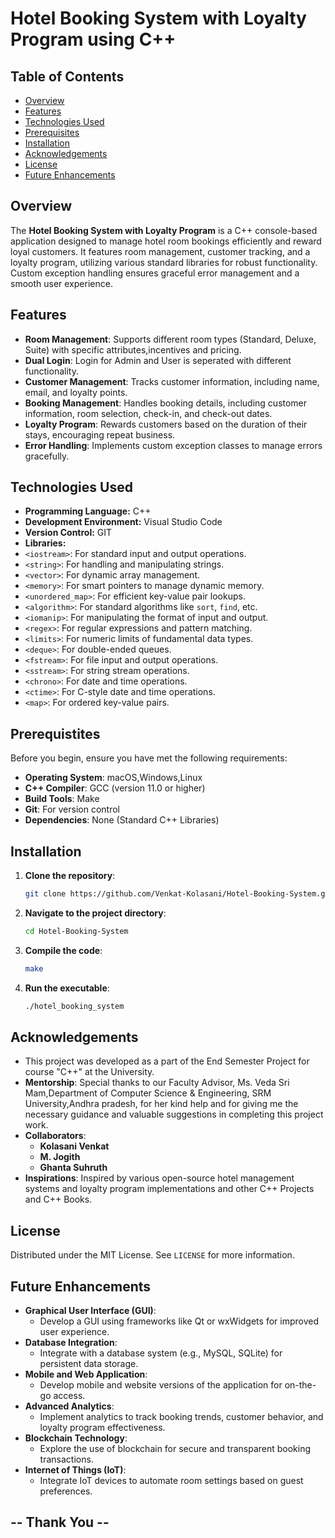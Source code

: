 # Hotel Booking System with Loyalty Program using C++

## Table of Contents

- [Overview](#overview)
- [Features](#features)
- [Technologies Used](#technologies-used)
- [Prerequisites](#prerequisites)
- [Installation](#installation)
- [Acknowledgements](#acknowledgements)
- [License](#license)
- [Future Enhancements](#future-enhancements)

## Overview

The **Hotel Booking System with Loyalty Program** is a C++ console-based application designed to manage hotel room bookings efficiently and reward loyal customers. It features room management, customer tracking, and a loyalty program, utilizing various standard libraries for robust functionality. Custom exception handling ensures graceful error management and a smooth user experience.

## Features

- **Room Management**: Supports different room types (Standard, Deluxe, Suite) with specific attributes,incentives and  pricing.
- **Dual Login**: Login for Admin and User is seperated with different functionality.
- **Customer Management**: Tracks customer information, including name, email, and loyalty points.
- **Booking Management**: Handles booking details, including customer information, room selection, check-in, and check-out dates.
- **Loyalty Program**: Rewards customers based on the duration of their stays, encouraging repeat business.
- **Error Handling**: Implements custom exception classes to manage errors gracefully.

## Technologies Used

- **Programming Language:** C++
- **Development Environment:** Visual Studio Code
- **Version Control:** GIT
- **Libraries:**
- `<iostream>`: For standard input and output operations.
- `<string>`: For handling and manipulating strings.
- `<vector>`: For dynamic array management.
- `<memory>`: For smart pointers to manage dynamic memory.
- `<unordered_map>`: For efficient key-value pair lookups.
- `<algorithm>`: For standard algorithms like `sort`, `find`, etc.
- `<iomanip>`: For manipulating the format of input and output.
- `<regex>`: For regular expressions and pattern matching.
- `<limits>`: For numeric limits of fundamental data types.
- `<deque>`: For double-ended queues.
- `<fstream>`: For file input and output operations.
- `<sstream>`: For string stream operations.
- `<chrono>`: For date and time operations.
- `<ctime>`: For C-style date and time operations.
- `<map>`: For ordered key-value pairs.

## Prerequistites
Before you begin, ensure you have met the following requirements:

- **Operating System**: macOS,Windows,Linux
- **C++ Compiler**: GCC (version 11.0 or higher)
- **Build Tools**: Make
- **Git**: For version control
- **Dependencies**: None (Standard C++ Libraries)

## Installation

1. **Clone the repository**:
   ```bash
   git clone https://github.com/Venkat-Kolasani/Hotel-Booking-System.git
2. **Navigate to the project directory**:
   ```bash
   cd Hotel-Booking-System
3. **Compile the code**:
   ```bash
   make
4. **Run the executable**:
   ```bash
   ./hotel_booking_system

## Acknowledgements 
- This project was developed as a part of the End Semester Project for course "C++" at the University.
- **Mentorship**: Special thanks to our Faculty Advisor, Ms. Veda Sri Mam,Department of Computer Science & Engineering, SRM University,Andhra pradesh, for her kind help and for giving me the necessary guidance and valuable suggestions in completing this project work.
- **Collaborators**: 
  - **Kolasani Venkat** 
  - **M. Jogith** 
  - **Ghanta Suhruth** 
- **Inspirations**: Inspired by various open-source hotel management systems and loyalty program implementations and other C++ Projects and C++ Books.

## License

Distributed under the MIT License. See `LICENSE` for more information.

## Future Enhancements

- **Graphical User Interface (GUI)**:
  - Develop a GUI using frameworks like Qt or wxWidgets for improved user experience.
- **Database Integration**:
  - Integrate with a database system (e.g., MySQL, SQLite) for persistent data storage.
- **Mobile and Web Application**:
  - Develop mobile and website versions of the application for on-the-go access.
- **Advanced Analytics**:
  - Implement analytics to track booking trends, customer behavior, and loyalty program effectiveness.
- **Blockchain Technology**:
  - Explore the use of blockchain for secure and transparent booking transactions.
- **Internet of Things (IoT)**:
  - Integrate IoT devices to automate room settings based on guest preferences.

## -- Thank You --
